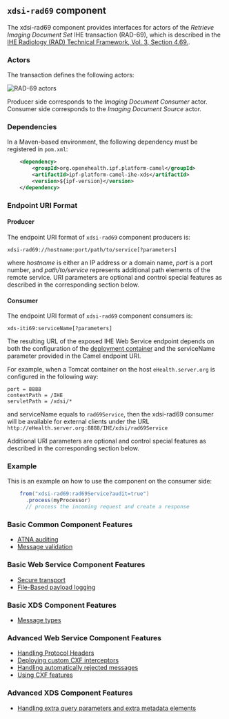 
## `xdsi-rad69` component

The xdsi-rad69 component provides interfaces for actors of the *Retrieve Imaging Document Set* IHE transaction (RAD-69),
which is described in the [IHE Radiology (RAD) Technical Framework, Vol. 3, Section 4.69.](http://ihe.net/uploadedFiles/Documents/Radiology/IHE_RAD_TF_Vol3.pdf).

### Actors

The transaction defines the following actors:

![RAD-69 actors](images/rad69.png)

Producer side corresponds to the *Imaging Document Consumer* actor.
Consumer side corresponds to the *Imaging Document Source* actor.

### Dependencies

In a Maven-based environment, the following dependency must be registered in `pom.xml`:

```xml
    <dependency>
        <groupId>org.openehealth.ipf.platform-camel</groupId>
        <artifactId>ipf-platform-camel-ihe-xds</artifactId>
        <version>${ipf-version}</version>
    </dependency>
```

### Endpoint URI Format

#### Producer

The endpoint URI format of `xdsi-rad69` component producers is:

```
xdsi-rad69://hostname:port/path/to/service[?parameters]
```

where *hostname* is either an IP address or a domain name, *port* is a port number, and *path/to/service*
represents additional path elements of the remote service.
URI parameters are optional and control special features as described in the corresponding section below.

#### Consumer

The endpoint URI format of `xdsi-rad69` component consumers is:

```
xds-iti69:serviceName[?parameters]
```

The resulting URL of the exposed IHE Web Service endpoint depends on both the configuration of the [deployment container]
and the serviceName parameter provided in the Camel endpoint URI.

For example, when a Tomcat container on the host `eHealth.server.org` is configured in the following way:

```
port = 8888
contextPath = /IHE
servletPath = /xdsi/*
```

and serviceName equals to `rad69Service`, then the xdsi-rad69 consumer will be available for external clients under the URL
`http://eHealth.server.org:8888/IHE/xdsi/rad69Service`

Additional URI parameters are optional and control special features as described in the corresponding section below.


### Example

This is an example on how to use the component on the consumer side:

```java
    from("xdsi-rad69:rad69Service?audit=true")
      .process(myProcessor)
      // process the incoming request and create a response
```


### Basic Common Component Features

* [ATNA auditing]
* [Message validation]

### Basic Web Service Component Features

* [Secure transport]
* [File-Based payload logging]

### Basic XDS Component Features

* [Message types]

### Advanced Web Service Component Features

* [Handling Protocol Headers]
* [Deploying custom CXF interceptors]
* [Handling automatically rejected messages]
* [Using CXF features]

### Advanced XDS Component Features

* [Handling extra query parameters and extra metadata elements]


[ATNA auditing]: ../ipf-platform-camel-ihe/atna.html
[Message validation]: ../ipf-platform-camel-ihe/messageValidation.html

[deployment container]: ../ipf-platform-camel-ihe-ws/deployment.html
[Secure Transport]: ../ipf-platform-camel-ihe-ws/secureTransport.html
[File-Based payload logging]: ../ipf-platform-camel-ihe-ws/payloadLogging.html

[Message types]: messageTypes.html
[Handling extra query parameters and extra metadata elements]: handlingExtra.html

[Handling Protocol Headers]: ../ipf-platform-camel-ihe-ws/protocolHeaders.html
[Deploying custom CXF interceptors]: ../ipf-platform-camel-ihe-ws/customInterceptors.html
[Handling automatically rejected messages]: ../ipf-platform-camel-ihe-ws/handlingRejected.html
[Using CXF features]: ../ipf-platform-camel-ihe-ws/cxfFeatures.html




